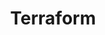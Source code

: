 ---
layout: game
title:  "Terraform"
width: 960
height: 600
desc: "Your ship crash lands on a small planet. Use its resources to create buildings and grow your colony. But be careful at night, when the creatures come out to play."
time: 72 hours
made: Ludum Dare 38
jampage: https://ldjam.com/events/ludum-dare/38/terraform
display-order: 4
---